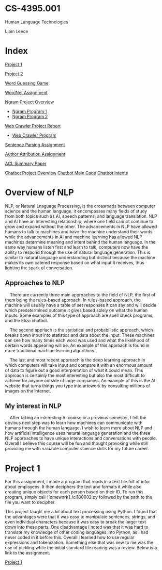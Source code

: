 # CS-4395.001

Human Language Technologies

Liam Leece

# Index

[Project 1](https://github.com/liamleece/CS-4395.001/blob/main/Homework1_lcl180002.py)

[Project 2](https://github.com/liamleece/CS-4395.001/blob/main/lcl180002_assignment2.pdf)

[Word Guessing Game](https://github.com/liamleece/CS-4395.001/blob/main/WordGuessGame_lcl180002.py)

[WordNet Assignment](https://github.com/liamleece/CS-4395.001/blob/main/WordNet.ipynb%20-%20Colaboratory.pdf)

[Ngram Project Overview](https://github.com/liamleece/CS-4395.001/blob/main/Ngrams.pdf)
- [Ngram Program 1](https://github.com/liamleece/CS-4395.001/blob/main/Pickle.py)
- [Ngram Program 2](https://github.com/liamleece/CS-4395.001/blob/main/Ngram.py)

[Web Crawler Project Report](https://github.com/liamleece/CS-4395.001/blob/main/Webcrawler%20Project.pdf)
- [Web Crawler Program](https://github.com/liamleece/CS-4395.001/blob/main/web_crawler.py)

[Sentence Parsing Assignment](https://github.com/liamleece/CS-4395.001/blob/main/Sentence%20Parsing.pdf)

[Author Attribution Assignment](https://github.com/liamleece/CS-4395.001/blob/main/Author%20Attribution.pdf)

[ACL Summary Paper](https://github.com/liamleece/CS-4395.001/blob/main/ACL%20Summary.pdf)

[Chatbot Project Overview](https://github.com/liamleece/CS-4395.001/blob/main/Chatbot%20Report.pdf)
[Chatbot Main Code](https://github.com/liamleece/CS-4395.001/blob/main/Chatbot.py)
[Chatbot Intents](https://github.com/liamleece/CS-4395.001/blob/main/intents.json)

# Overview of NLP

NLP, or Natural Lnaguage Processing, is the crossroads between computer science and the human language. It encompasses many fields of study from both topics such as AI, speech patterns, and language translation. NLP and AI have an interesting relationship, where one field cannot continue to grow and expand without the other. The advancements in NLP have allowed humans to talk to machines and have the machine understand their words while the advancements in AI and machine learning has allowed NLP machines determine meaning and intent behind the human language. In the same way humans listen first and learn to talk, computers now have the ability to respond through the use of natural language generation. This is similar to natural language understanding but distinct because the machine makes its own catered response based on what input it receives, thus lighting the spark of conversation.

## Approaches to NLP

    There are currently three main approaches to the field of NLP, the first of them being the rules-based approach. In rules-based approach, the machine will usually have a table of set responses it can say and will decide which predetermined outcome it gives based solely on what the human inputs. Some examples of this type of approach are spell check programs, and the Eliza chatbot.

    The second appriach is the statistical and probabilistic approach, which breaks down input into statistics and data about the input. These machines can see how many times each word was used and what the likelihood of certain words appearing will be. An example of this approach is found in more traditional machine learning algorithms.

    The last and most recent approach is the deep learning approach in which computers will take input and compare it with an enormous amount of data to figure out a good interpretation of what it could mean. This approach is certainly the most interesting but also the most difficult to achieve for anyone outside of large companies. An example of this is the AI website that turns things you type into artowork by consulting millions of images on the internet.

## My interest in NLP

    After taking an interesting AI course in a previous semester, I felt the obvious next step was to learn how machines can communicate with humans through the human language. I wish to learn more about NLP and how artificial intelligence uses natural language generation and the three NLP approaches to have unique interactions and conversations with people. Overall I believe this course will be fun and thought provoking while still providing me with valuable computer science skills for my future career.
    
# Project 1

For this assignment, I made a program that reads in a text file full of infor about employees. It then deciphers the text and formats it while also creating unique objects for each person based on their ID. To run this program, simply call Homework1_lcl180002.py followed by the path to the file you want to decipher.

  This project taught me a lot about text processing using Python. I found that the advantages were that it was easy to manipulate sentences, strings, and even individual characters because it was easy to break the larger text down into these parts. One disadvantage I noted was that it was hard to translate my knowledge of other coding languages into Python, as I had never coded in it before this. Overall I learned how to use regular expressions and tokenization. Something else that was new to me was the use of pickling while the initial standard file reading was a review. Below is a link to the assignment.

[Project 1](https://github.com/liamleece/CS-4395.001/blob/main/Homework1_lcl180002.py)

